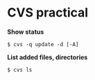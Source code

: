 CVS practical
====
**Show status**

    $ cvs -q update -d [-A]    
**List added files, directories**

    $ cvs ls
    
